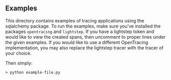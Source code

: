 ## Examples

This directory contains examples of tracing applications using the sqlalchemy package. To run the examples, make sure you've installed the packages `opentracing` and `lightstep`. If you have a lightstep token and would like to view the created spans, then uncomment to proper lines under the given examples. If you would like to use a different OpenTracing implementation, you may also replace the lightstep tracer with the tracer of your choice.

Then simply:

```
> python example-file.py
```

